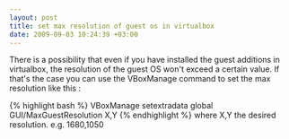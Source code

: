 ```yaml
--- 
layout: post
title: set max resolution of guest os in virtualbox
date: 2009-09-03 10:24:39 +03:00
---
```

There is a possibility that even if you have installed the guest additions in virtualbox, the resolution of the guest OS won't exceed a certain value.
If that's the case you can use the VBoxManage command to set the max resolution like this :

{% highlight bash %}
VBoxManage setextradata global GUI/MaxGuestResolution X,Y
{% endhighlight %}
where X,Y the desired resolution. e.g. 1680,1050

